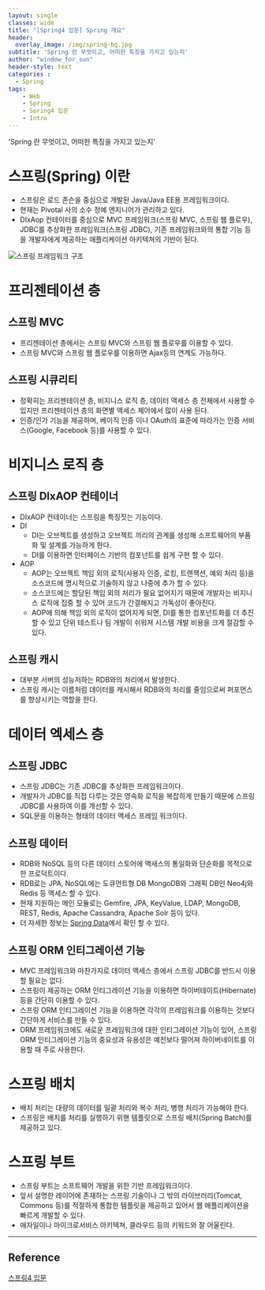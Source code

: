 ```yaml
--- 
layout: single
classes: wide
title: "[Spring4 입문] Spring 개요"
header:
  overlay_image: /img/spring-bg.jpg
subtitle: 'Spring 란 무엇이고, 어떠한 특징을 가지고 있는지'
author: "window_for_sun"
header-style: text
categories :
  - Spring
tags:
    - Web
    - Spring
    - Spring4 입문
    - Intro
---  
```


'Spring 란 무엇이고, 어떠한 특징을 가지고 있는지'

# 스프링(Spring) 이란
- 스프링은 로드 존슨을 중심으로 개발된 Java/Java EE용 프레임워크이다.
- 현재는 Pivotal 사의 소수 정예 엔지니어가 관리하고 있다.
- DIxAop 컨테이터를 중심으로 MVC 프레임워크(스프링 MVC, 스프링 웹 플로우), JDBC를 추상화한 프레임워크(스프링 JDBC), 기존 프레임워크와의 통합 기능 등을 개발자에게 제공하는 애플리케이션 아키텍쳐의 기반이 된다.

![스프링 프레임워크 구조]({{site.baseurl}}/img/spring/spring-spring4intro-1-spring-intro-springframeworkarchitecture.png)

# 프리젠테이션 층
## 스프링 MVC 
- 프리젠테이션 층에서는 스프링 MVC와 스프링 웹 플로우를 이용할 수 있다.
- 스프링 MVC와 스프링 웹 플로우를 이용하면 Ajax등의 연계도 가능하다.

## 스프링 시큐리티
- 정확히는 프리젠테이션 층, 비지니스 로직 층, 데이터 액세스 층 전체에서 사용할 수 있지만 프리젠테이션 층의 화면별 액세스 체어에서 많이 사용 된다.
- 인증/인가 기능을 제공하며, 베이직 인증 이나 OAuth의 표준에 따라가는 인증 서비스(Google, Facebook 등)를 사용할 수 있다.

# 비지니스 로직 층
## 스프링 DIxAOP 컨테이너
- DIxAOP 컨테이너는 스프링을 특징짓는 기능이다.
- DI
	- DI는 오브젝트를 생성하고 오브젝트 끼리의 관계를 생성해 소프트웨어의 부품화 및 설계를 가능하게 한다.
	- DI를 이용하면 인터페이스 기반의 컴포넌트를 쉽게 구현 할 수 있다.
- AOP
	- AOP는 오브젝트 책임 외의 로직(사용자 인증, 로킹, 트랜잭션, 예외 처리 등)을 소스코드에 명시적으로 기술하지 않고 나중에 추가 할 수 있다.
	- 소스코드에는 할당된 책임 외의 처리가 필요 없어지기 때문에 개발자는 비지니스 로직에 집중 할 수 있어 코드가 간결해지고 가독성이 좋아진다.
	- AOP에 의해 책임 외의 로직이 없어지게 되면, DI를 통한 컴포넌트화를 더 추진할 수 있고 단위 테스트나 팀 개발이 쉬워져 시스템 개발 비용을 크게 절감할 수 있다.
	
## 스프링 캐시
- 대부분 서버의 성능저하는 RDB와의 처리에서 발생한다.
- 스프링 캐시는 이름처럼 데이터를 캐시해서 RDB와의 처리를 줄임으로써 퍼포먼스를 향상시키는 역할을 한다.

# 데이터 엑세스 층
## 스프링 JDBC
- 스프링 JDBC는 기존 JDBC를 추상화한 프레임워크이다.
- 개발자가 JDBC를 직접 다루는 것은 영속화 로직을 복잡하게 만들기 때문에 스프링 JDBC를 사용하여 이를 개선할 수 있다.
- SQL문을 이용하는 형태의 데이터 액세스 프레임 워크이다.

## 스프링 데이터
- RDB와 NoSQL 등의 다른 데이터 스토어에 액새스의 통일화와 단순화를 목적으로 한 프로덕트이다.
- RDB로는 JPA, NoSQL에는 도큐먼트형 DB MongoDB와 그래픽 DB인 Neo4j와 Redis 등 액세스 할 수 있다.
- 현재 지원하는 메인 모듈로는 Gemfire, JPA, KeyValue, LDAP, MongoDB, REST, Redis, Apache Cassandra, Apache Solr 등이 있다.
- 더 자세한 정보는 [Spring Data](http://projects.spring.io/spring-data/)에서 확인 할 수 있다.

## 스프링 ORM 인티그레이션 기능
- MVC 프레임워크와 마찬가지로 데이터 액세스 층에서 스프링 JDBC를 반드시 이용할 필요는 없다.
- 스프링이 제공하는 ORM 인티그레이션 기능을 이용하면 하이버테이트(Hibernate) 등을 간단히 이용할 수 있다.
- 스프링 ORM 인티그레이션 기능을 이용하면 각각의 프레임워크를 이용하는 것보다 간단하게 서비스를 만들 수 있다.
- ORM 프레임워크에도 새로운 프레임워크에 대한 인티그레이션 기능이 있어, 스프링 ORM 인티그레이션 기능의 중요성과 유용성은 예전보다 떨어져 하이버네이트를 이용할 때 주로 사용한다.


# 스프링 배치
- 배치 처리는 대량의 데이터를 일괄 처리와 복수 처리, 병행 처리가 가능해야 한다.
- 스프링은 배치를 처리를 실행하기 위핸 템플릿으로 스프링 배치(Spring Batch)를 제공하고 있다.

# 스프링 부트
- 스프링 부트는 소프트웨어 개발을 위한 기반 프레임워크이다.
- 앞서 설명한 레이어에 존재하는 스프링 기술이나 그 밖의 라이브러리(Tomcat, Commons 등)를 적절하게 통합한 템플릿을 제공하고 있어서 웹 애플리케이션을 빠르게 개발할 수 있다.
- 애자일이나 마이크로서비스 아키텍쳐, 클라우드 등의 키워드와 잘 어울린다.

---
## Reference
[스프링4 입문](https://book.naver.com/bookdb/book_detail.nhn?bid=12685135)  


